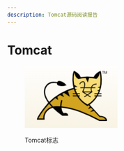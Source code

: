 ```yaml
---
description: Tomcat源码阅读报告
---
```


# Tomcat

<figure><img src=".gitbook/assets/Snipaste_2022-10-08_16-23-34.png" alt=""><figcaption><p>Tomcat标志</p></figcaption></figure>
